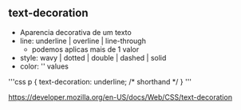 ## text-decoration

* Aparencia decorativa de um texto
* line: underline | overline | line-through
    * podemos aplicas mais de 1 valor
* style: wavy | dotted | double | dashed | solid
* color: '<color>' values

'''css
p {
    text-decoration: underline; /* shorthand */
}
'''

https://developer.mozilla.org/en-US/docs/Web/CSS/text-decoration